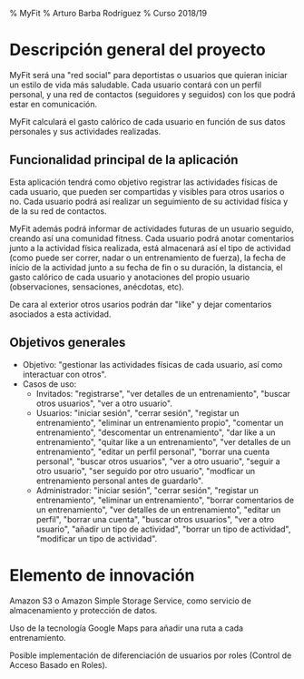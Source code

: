 % MyFit
% Arturo Barba Rodríguez
% Curso 2018/19

# Descripción general del proyecto


MyFit será una "red social" para deportistas o usuarios que quieran iniciar un estilo de vida más saludable.
Cada usuario contará con un perfil personal, y una red de contactos (seguidores y seguidos) con los que podrá estar en comunicación.

MyFit calculará el gasto calórico de cada usuario en función de sus datos personales y sus actividades realizadas.


## Funcionalidad principal de la aplicación

Esta aplicación tendrá como objetivo registrar las actividades físicas de cada usuario, que pueden ser compartidas y visibles para otros usarios o no.
Cada usuario podrá así realizar un seguimiento de su actividad física y de la su red de contactos. 

MyFit además podrá informar de actividades futuras de un usuario seguido, creando así una comunidad fitness.
Cada usuario podrá anotar comentarios junto a la actividad física realizada, está almacenará así el tipo de actividad (como puede ser correr, nadar o un entrenamiento de fuerza), la fecha de inicio de la actividad junto a su fecha de fin o su duración, la distancia, el gasto calórico de cada usuario y anotaciones del propio usuario (observaciones, sensaciones, anécdotas, etc). 

De cara al exterior otros usarios podrán dar "like" y dejar comentarios asociados a esta actividad.

## Objetivos generales

* Objetivo: "gestionar las actividades físicas de cada usuario, así como interactuar con otros".
* Casos de uso: 
	- Invitados: "registrarse", "ver detalles de un entrenamiento", "buscar otros usuarios", "ver a otro usuario".
	- Usuarios: "iniciar sesión", "cerrar sesión", "registar un entrenamiento", "eliminar un entrenamiento propio", "comentar un entrenamiento", "descomentar un entrenamiento", "dar like a un entrenamiento", "quitar like a un entrenamiento", "ver detalles de un entrenamiento", "editar un perfil personal", "borrar una cuenta personal", "buscar otros usuarios", "ver a otro usuario", "seguir a otro usuario", "ser seguido por otro usuario", "modficar un entrenamiento personal antes de guardarlo".
	- Administrador: "iniciar sesión", "cerrar sesión", "registar un entrenamiento", "eliminar un entrenamiento", "borrar comentarios de un entrenamiento", "ver detalles de un entrenamiento", "editar un perfil", "borrar una cuenta", "buscar otros usuarios", "ver a otro usuario", "añadir un tipo de actividad", "borrar un tipo de actividad", "modificar un tipo de actividad".

# Elemento de innovación


Amazon S3 o Amazon Simple Storage Service, como servicio de almacenamiento y protección de datos.

Uso de la tecnología Google Maps para añadir una ruta a cada entrenamiento.

Posible implementación de diferenciación de usuarios por roles (Control de Acceso Basado en Roles).
